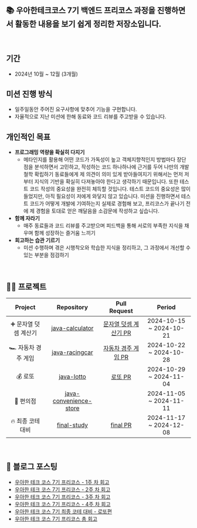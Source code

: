 ## 📚 우아한테크코스 7기 백엔드 프리코스 과정을 진행하면서 활동한 내용을 보기 쉽게 정리한 저장소입니다.
<br>

## 기간
- 2024년 10월 ~ 12월 (3개월)

## 미션 진행 방식
- 일주일동안 주어진 요구사항에 맞추어 기능을 구현합니다.
- 자율적으로 지난 미션에 한해 동료와 코드 리뷰를 주고받을 수 있습니다.

## 개인적인 목표
- **프로그래밍 역량을 확실히 다지기**
  - 메타인지를 활용해 어떤 코드가 가독성이 높고 객체지향적인지 방법마다 장단점을 분석하면서 고민하고, 작성하는 코드 하나하나에 근거를 두어 나만의 개발 철학 확립하기 동료들에게 제 의견이 의미 있게 받아들여지기 위해서는 먼저 저부터 지식의 기반을 확실히 다져놓아야 한다고 생각하기 때문입니다. 또한 테스트 코드 작성의 중요성을 완전히 체득할 것입니다. 테스트 코드의 중요성은 많이 들었지만, 아직 필요성이 저에게 와닿지 않고 있습니다. 미션을 진행하면서 테스트 코드가 어떻게 개발에 기여하는지 실제로 경험해 보고, 프리코스가 끝나기 전에 제 경험을 토대로 얻은 깨달음을 소감문에 작성하고 싶습니다.
- **함께 자라기** 
  - 매주 동료들과 코드 리뷰를 주고받으며 피드백을 통해 서로의 부족한 지식을 채우며 함께 성장하는 즐거움 느끼기
- **회고하는 습관 기르기** 
  - 미션 수행하며 겪은 시행착오와 학습한 지식을 정리하고, 그 과정에서 개선할 수 있는 부분을 점검하기

<br>

## 👨‍🏫 프로젝트
|Project|Repository|Pull Request|Period|
|:-----:|:--------:|:----------:|:----:|
|➕ 문자열 덧셈 계산기 |[java-calculator](https://github.com/Jiihyun/java-calculator-7/tree/Jiihyun)|[문자열 덧셈 계산기 PR](https://github.com/woowacourse-precourse/java-calculator-7/pull/1126)|2024-10-15 ~ 2024-10-21|
|🏎️ 자동차 경주 게임 |[java-racingcar](https://github.com/Jiihyun/java-racingcar-7/tree/Jiihyun)|[자동차 경주 게임 PR](https://github.com/woowacourse-precourse/java-racingcar-7/pull/954)|2024-10-22 ~ 2024-10-28|
|💰 로또 |[java-lotto](https://github.com/Jiihyun/java-lotto-7/tree/Jiihyun)|[로또 PR](https://github.com/woowacourse-precourse/java-lotto-7/pull/436)|2024-10-29 ~ 2024-11-04|
|🏬 편의점 |[java-convenience-store](https://github.com/Jiihyun/java-convenience-store-7-Jiihyun)||2024-11-05 ~ 2024-11-11|
|🔥 최종 코테 대비 |[final-study](https://github.com/Jiihyun/wooteco7th)|[final PR](https://github.com/wooteco7th-study/wooteco7th/pulls/Jiihyun)|2024-11-17 ~ 2024-12-08|
<br>

## 📝 블로그 포스팅
- [우아한 테크 코스 7기 프리코스 - 1주 차 회고](https://velog.io/@jiihyun/%EC%9A%B0%EC%95%84%ED%95%9C-%ED%85%8C%ED%81%AC-%EC%BD%94%EC%8A%A4-7%EA%B8%B0-%ED%94%84%EB%A6%AC%EC%BD%94%EC%8A%A4-1%EC%A3%BC%EC%B0%A8-%ED%9B%84%EA%B8%B0)
- [우아한 테크 코스 7기 프리코스 - 2주 차 회고](https://velog.io/@jiihyun/%EC%9A%B0%EC%95%84%ED%95%9C-%ED%85%8C%ED%81%AC-%EC%BD%94%EC%8A%A4-7%EA%B8%B0-%ED%94%84%EB%A6%AC%EC%BD%94%EC%8A%A4-2%EC%A3%BC-%EC%B0%A8-%ED%9A%8C%EA%B3%A0)
- [우아한 테크 코스 7기 프리코스 - 3주 차 회고](https://velog.io/@jiihyun/%EC%9A%B0%EC%95%84%ED%95%9C-%ED%85%8C%ED%81%AC-%EC%BD%94%EC%8A%A4-7%EA%B8%B0-%ED%94%84%EB%A6%AC%EC%BD%94%EC%8A%A4-3%EC%A3%BC-%EC%B0%A8-%ED%9A%8C%EA%B3%A0)
- [우아한 테크 코스 7기 프리코스 - 4주 차 회고](https://velog.io/@jiihyun/%EC%9A%B0%EC%95%84%ED%95%9C-%ED%85%8C%ED%81%AC-%EC%BD%94%EC%8A%A4-7%EA%B8%B0-%ED%94%84%EB%A6%AC%EC%BD%94%EC%8A%A4-4%EC%A3%BC-%EC%B0%A8-%ED%9A%8C%EA%B3%A0)
- [우아한 테크 코스 7기 최종 코테 대비 - 로또편](https://velog.io/@jiihyun/%EC%9A%B0%EC%95%84%ED%95%9C-%ED%85%8C%ED%81%AC-%EC%BD%94%EC%8A%A4-7%EA%B8%B0-%EC%B5%9C%EC%A2%85-%EC%BD%94%ED%85%8C-%EB%8C%80%EB%B9%84-%EB%A1%9C%EB%98%90)
- [우아한 테크 코스 7기 프리코스 총 회고](https://velog.io/@jiihyun/%EC%9A%B0%EC%95%84%ED%95%9C-%ED%85%8C%ED%81%AC-%EC%BD%94%EC%8A%A4-7%EA%B8%B0-%ED%94%84%EB%A6%AC%EC%BD%94%EC%8A%A4-%EC%B4%9D-%ED%9A%8C%EA%B3%A0feat.-%EB%B6%88%ED%95%A9%EA%B2%A9)
